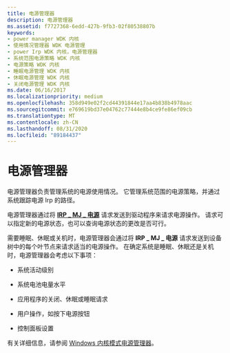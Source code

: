 ```yaml
---
title: 电源管理器
description: 电源管理器
ms.assetid: f7727368-6edd-427b-9fb3-02f80538807b
keywords:
- power manager WDK 内核
- 使用情况管理器 WDK 电源管理
- power Irp WDK 内核，电源管理器
- 系统范围电源策略 WDK 内核
- 电源策略 WDK 内核
- 睡眠电源管理 WDK 内核
- 休眠电源管理 WDK 内核
- 关闭电源管理 WDK 内核
ms.date: 06/16/2017
ms.localizationpriority: medium
ms.openlocfilehash: 358d949e02f2cd44391844e17aa4b838b4978aac
ms.sourcegitcommit: e769619bd37e04762c77444e8b4ce9fe86ef09cb
ms.translationtype: MT
ms.contentlocale: zh-CN
ms.lasthandoff: 08/31/2020
ms.locfileid: "89184437"
---
```

# <a name="power-manager"></a>电源管理器





电源管理器负责管理系统的电源使用情况。 它管理系统范围的电源策略，并通过系统跟踪电源 Irp 的路径。

电源管理器通过将 [**IRP \_ MJ \_ 电源**](./irp-mj-power.md) 请求发送到驱动程序来请求电源操作。 请求可以指定新的电源状态，也可以查询电源状态的更改是否可行。

需要睡眠、休眠或关机时，电源管理器会通过将 **IRP \_ MJ \_ 电源** 请求发送到设备树中的每个叶节点来请求适当的电源操作。 在确定系统是睡眠、休眠还是关机时，电源管理器会考虑以下事项：

-   系统活动级别

-   系统电池电量水平

-   应用程序的关闭、休眠或睡眠请求

-   用户操作，如按下电源按钮

-   控制面板设置

有关详细信息，请参阅 [Windows 内核模式电源管理器](windows-kernel-mode-power-manager.md)。

 

